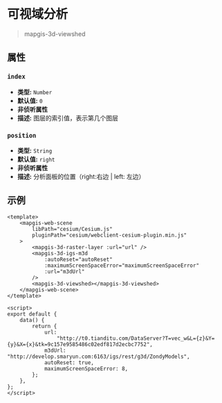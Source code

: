 # 可视域分析

> mapgis-3d-viewshed

## 属性

### `index`

- **类型:** `Number`
- **默认值:** `0`
- **非侦听属性**
- **描述:** 图层的索引值，表示第几个图层

### `position`

- **类型:** `String`
- **默认值:** `right`
- **非侦听属性**
- **描述:** 分析面板的位置（right:右边 | left: 左边）

## 示例

```vue
<template>
    <mapgis-web-scene
        libPath="cesium/Cesium.js"
        pluginPath="cesium/webclient-cesium-plugin.min.js"
    >
        <mapgis-3d-raster-layer :url="url" />
        <mapgis-3d-igs-m3d
            :autoReset="autoReset"
            :maximumScreenSpaceError="maximumScreenSpaceError"
            :url="m3dUrl"
        />
        <mapgis-3d-viewshed></mapgis-3d-viewshed>
    </mapgis-web-scene>
</template>

<script>
export default {
    data() {
        return {
            url:
                "http://t0.tianditu.com/DataServer?T=vec_w&L={z}&Y={y}&X={x}&tk=9c157e9585486c02edf817d2ecbc7752",
            m3dUrl: "http://develop.smaryun.com:6163/igs/rest/g3d/ZondyModels",
            autoReset: true,
            maximumScreenSpaceError: 8,
        };
    },
};
</script>
```